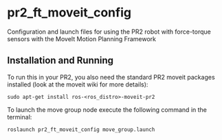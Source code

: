 pr2_ft_moveit_config
====================

Configuration and launch files for using the PR2 robot with force-torque sensors with the MoveIt Motion Planning Framework

Installation and Running
-----------------------------------

To run this in your PR2, you also need the standard PR2 moveit packages installed (look at the moveit wiki for more details):

    sudo apt-get install ros-<ros_distro>-moveit-pr2

To launch the move group node execute the following command in the terminal:
    
    roslaunch pr2_ft_moveit_config move_group.launch

